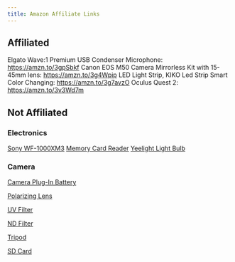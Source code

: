 ```yaml
---
title: Amazon Affiliate Links
---
```

## Affiliated
Elgato Wave:1 Premium USB Condenser Microphone: https://amzn.to/3gpSbkf
Canon EOS M50 Camera Mirrorless Kit with 15-45mm lens: https://amzn.to/3g4Wpip
LED Light Strip, KIKO Led Strip Smart Color Changing: https://amzn.to/3g7avzO
Oculus Quest 2: https://amzn.to/3v3Wd7m

## Not Affiliated
### Electronics
[Sony WF-1000XM3](https://www.amazon.ca/gp/product/B07T81554H/ref=ppx_yo_dt_b_asin_title_o00_s00?ie=UTF8&psc=1)
[Memory Card Reader](https://www.amazon.ca/gp/product/B07167FPVR/ref=ppx_yo_dt_b_asin_title_o04_s00?ie=UTF8&psc=1)
[Yeelight Light Bulb](https://www.amazon.ca/Yeelight-Million-Dimmable-Compatible-Assistant/dp/B0832XR68B/ref=sr_1_6?dchild=1&keywords=yeelight&qid=1623299469&sr=8-6)
### Camera
[Camera Plug-In Battery](https://www.amazon.ca/gp/product/B073Z75LSF/ref=ppx_yo_dt_b_asin_title_o02_s00?ie=UTF8&psc=1)

[Polarizing Lens](https://www.amazon.ca/gp/product/B07ZVFX2W9/ref=ppx_yo_dt_b_asin_title_o03_s00?ie=UTF8&psc=1)

[UV Filter](https://www.amazon.ca/gp/product/B07K3NNSLV/ref=ppx_yo_dt_b_asin_title_o04_s00?ie=UTF8&psc=1)

[ND Filter](https://www.amazon.ca/gp/product/B00JL4IGLQ/ref=ppx_yo_dt_b_asin_title_o05_s00?ie=UTF8&psc=1)

[Tripod](https://www.amazon.ca/gp/product/B07ZV4QX6C/ref=ppx_yo_dt_b_asin_title_o06_s00?ie=UTF8&psc=1)

[SD Card](https://www.amazon.ca/gp/product/B07YFGG1SD/ref=ppx_yo_dt_b_asin_title_o09_s00?ie=UTF8&psc=1)